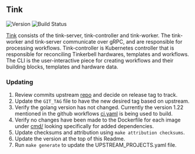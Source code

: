 ## **Tink**
![Version](https://img.shields.io/badge/version-v0.12.1-blue)
![Build Status](https://codebuild.us-west-2.amazonaws.com/badges?uuid=eyJlbmNyeXB0ZWREYXRhIjoiUmxrMmd4b2N6dk02TDRPVlVXQ1N3aEhsRzAxWFBtZ1Y1VVNXWEtVZlVNS0tkQlZ4MHFuNXJiWld0ZFMvVzVmMzZxWjhKK3FERWdQeEV6RWd6WFZBcGM0PSIsIml2UGFyYW1ldGVyU3BlYyI6ImEvZEhCemJsQXJWZXVmc2kiLCJtYXRlcmlhbFNldFNlcmlhbCI6MX0%3D&branch=main)

[Tink](https://github.com/tinkerbell/tink) consists of the tink-server, tink-controller and tink-worker. The tink-worker and tink-server communicate over gRPC, and are responsible for processing workflows. Tink-controller is Kubernetes controller that is responsible for reconciling Tinkerbell hardwares, templates and workflows. The CLI is the user-interactive piece for creating workflows and their building blocks, templates and hardware data.

### Updating

1. Review commits upstream [repo](https://github.com/tinkerbell/tink) and decide on release tag to track. 
1. Update the `GIT_TAG` file to have the new desired tag based on upstream.
1. Verify the golang version has not changed. Currently the version 1.22 mentioned in the github workflows [ci.yaml](https://github.com/tinkerbell/tink/blob/main/.github/workflows/ci.yaml) is being used to build.
1. Verify no changes have been made to the Dockerfile for each image under [cmd/<image-name>](https://github.com/tinkerbell/tink/tree/main/cmd) looking specifically for added dependencies.
1. Update checksums and attribution using `make attribution checksums`.
1. Update the version at the top of this Readme.
1. Run `make generate` to update the UPSTREAM_PROJECTS.yaml file.
